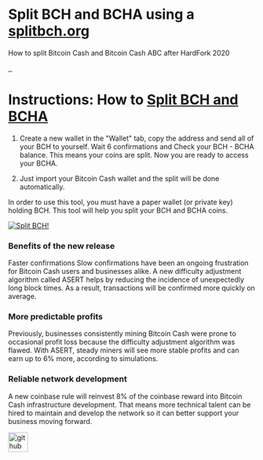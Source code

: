 # Split BCH and BCHA using a [splitbch.org](https://splitbch.org/)
How to split Bitcoin Cash and Bitcoin Cash ABC after HardFork 2020

<a>
 <a href="">
    <img src="https://camo.githubusercontent.com/a4bf767b19695ac59cffcf809a1ad065a0e89b9dd58cd79668c6cc9679ea80cf/68747470733a2f2f6170692e6e65746c6966792e636f6d2f6170692f76312f6261646765732f32373431393837392d376165382d346637622d616432652d3131376665373863653831342f6465706c6f792d737461747573" alt="">
  </a>
  <a href="">
    <img src="https://camo.githubusercontent.com/6af924e2715d6ef374ce052cf9ad25e51cc3fcac8eb01dddc2b65f488f2d5a4a/68747470733a2f2f7472617669732d63692e6f72672f626974636f696e2d636173682d6e6f64652f6263686e6f64652d7765622e7376673f6272616e63683d6d6173746572" alt="">
  </a>
    <a href="">
    <img src="https://badges.crowdin.net/bchnode-web/localized.svg" alt="">
  </a>
   </a>
 
 # Instructions: How to [Split BCH and BCHA](https://splitbch.org/)
1. Create a new wallet in the "Wallet" tab, copy the address and send all of your BCH to yourself. Wait 6 confirmations and Check your BCH - BCHA balance. This means your coins are split. Now you are ready to access your BCHA.

2. Just import your Bitcoin Cash wallet and the split will be done automatically.

In order to use this tool, you must have a paper wallet (or private key) holding BCH. This tool will help you split your BCH and BCHA coins.



[![Split BCH!](https://i.ibb.co/jrqtmKD/Split-BCH-BCHA.png)](https://splitbch.org/)

### Benefits of the new release
Faster confirmations
Slow confirmations have been an ongoing frustration for Bitcoin Cash users and businesses alike. A new difficulty adjustment algorithm called ASERT helps by reducing the incidence of unexpectedly long block times. As a result, transactions will be confirmed more quickly on average.

### More predictable profits
Previously, businesses consistently mining Bitcoin Cash were prone to occasional profit loss because the difficulty adjustment algorithm was flawed. With ASERT, steady miners will see more stable profits and can earn up to 6% more, according to simulations.

### Reliable network development
A new coinbase rule will reinvest 8% of the coinbase reward into Bitcoin Cash infrastructure development. That means more technical talent can be hired to maintain and develop the network so it can better support your business moving forward.

[<img src='https://cdn.jsdelivr.net/npm/simple-icons@3.0.1/icons/github.svg' alt='github' height='40'>](https://github.com/BitcoinCashABC) 
